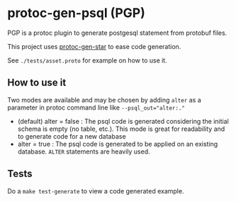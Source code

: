 # protoc-gen-psql (PGP)

PGP is a protoc plugin to generate postgesql statement from protobuf files.

This project uses [protoc-gen-star](https://github.com/lyft/protoc-gen-star) to ease code generation.

See `./tests/asset.proto` for example on how to use it.

## How to use it

Two modes are available and may be chosen by adding `alter` as a parameter in protoc command line like `--psql_out="alter:."`

- (default) alter = false : The psql code is generated considering the initial schema is empty (no table, etc.). This mode is great for readability and to generate code for a new database
- alter = true : The psql code is generated to be applied on an existing database. `ALTER` statements are heavily used.

## Tests

Do a `make test-generate` to view a code generated example.
